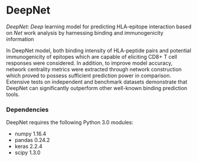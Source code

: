 # DeepNet
*DeepNet*: *Deep* learning model for predicting HLA-epitope interaction based on *Net* work analysis by harnessing binding and immunogenicity information

In DeepNet model, both binding intensity of HLA-peptide pairs and potential immunogenicity of epitopes which are capable of eliciting CD8+ T cell responses were considered. In addition, to improve model accuracy, network centrality metrics were extracted through network construction which proved to possess sufficient prediction power in comparison. Extensive tests on independent and benchmark datasets demonstrate that DeepNet can significantly outperform other well-known binding prediction tools. 

### Dependencies
DeepNet requires the following Python 3.0 modules:
- numpy 1.16.4
- pandas 0.24.2
- keras 2.2.4
- scipy 1.3.0
